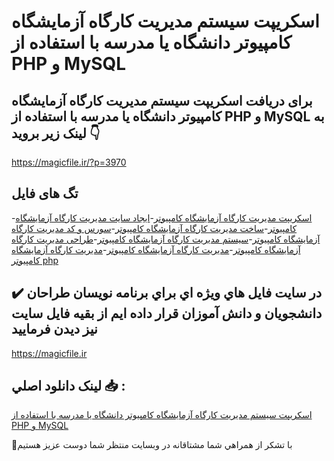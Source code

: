 # اسکریپت سیستم مدیریت کارگاه آزمایشگاه کامپیوتر دانشگاه یا مدرسه با استفاده از PHP و MySQL

## برای دریافت اسکریپت سیستم مدیریت کارگاه آزمایشگاه کامپیوتر دانشگاه یا مدرسه با استفاده از PHP و MySQL به لینک زیر بروید 👇

https://magicfile.ir/?p=3970

## تگ های فایل

-[اسکریپت مدیریت کارگاه آزمایشگاه کامپیوتر](https://magicfile.ir/product/%d8%a7%d8%b3%da%a9%d8%b1%db%8c%d9%be%d8%aa-%d8%b3%db%8c%d8%b3%d8%aa%d9%85-%d9%85%d8%af%db%8c%d8%b1%db%8c%d8%aa-%da%a9%d8%a7%d8%b1%da%af%d8%a7%d9%87-%d8%a2%d8%b2%d9%85%d8%a7%db%8c%d8%b4%da%af%d8%a7%d9%87-%da%a9%d8%a7%d9%85%d9%be%db%8c%d9%88%d8%aa%d8%b1-%d8%af%d8%a7%d9%86%d8%b4%da%af%d8%a7%d9%87-%db%8c%d8%a7-%d9%85%d8%af%d8%b1%d8%b3%d9%87-php/)-[ایجاد سایت مدیریت کارگاه آزمایشگاه کامپیوتر](https://magicfile.ir/product/%d8%a7%d8%b3%da%a9%d8%b1%db%8c%d9%be%d8%aa-%d8%b3%db%8c%d8%b3%d8%aa%d9%85-%d9%85%d8%af%db%8c%d8%b1%db%8c%d8%aa-%da%a9%d8%a7%d8%b1%da%af%d8%a7%d9%87-%d8%a2%d8%b2%d9%85%d8%a7%db%8c%d8%b4%da%af%d8%a7%d9%87-%da%a9%d8%a7%d9%85%d9%be%db%8c%d9%88%d8%aa%d8%b1-%d8%af%d8%a7%d9%86%d8%b4%da%af%d8%a7%d9%87-%db%8c%d8%a7-%d9%85%d8%af%d8%b1%d8%b3%d9%87-php/)-[ساخت مدیریت کارگاه آزمایشگاه کامپیوتر](https://magicfile.ir/product/%d8%a7%d8%b3%da%a9%d8%b1%db%8c%d9%be%d8%aa-%d8%b3%db%8c%d8%b3%d8%aa%d9%85-%d9%85%d8%af%db%8c%d8%b1%db%8c%d8%aa-%da%a9%d8%a7%d8%b1%da%af%d8%a7%d9%87-%d8%a2%d8%b2%d9%85%d8%a7%db%8c%d8%b4%da%af%d8%a7%d9%87-%da%a9%d8%a7%d9%85%d9%be%db%8c%d9%88%d8%aa%d8%b1-%d8%af%d8%a7%d9%86%d8%b4%da%af%d8%a7%d9%87-%db%8c%d8%a7-%d9%85%d8%af%d8%b1%d8%b3%d9%87-php/)-[سورس و کد مدیریت کارگاه آزمایشگاه کامپیوتر](https://magicfile.ir/product/%d8%a7%d8%b3%da%a9%d8%b1%db%8c%d9%be%d8%aa-%d8%b3%db%8c%d8%b3%d8%aa%d9%85-%d9%85%d8%af%db%8c%d8%b1%db%8c%d8%aa-%da%a9%d8%a7%d8%b1%da%af%d8%a7%d9%87-%d8%a2%d8%b2%d9%85%d8%a7%db%8c%d8%b4%da%af%d8%a7%d9%87-%da%a9%d8%a7%d9%85%d9%be%db%8c%d9%88%d8%aa%d8%b1-%d8%af%d8%a7%d9%86%d8%b4%da%af%d8%a7%d9%87-%db%8c%d8%a7-%d9%85%d8%af%d8%b1%d8%b3%d9%87-php/)-[سیستم مدیریت کارگاه آزمایشگاه کامپیوتر](https://magicfile.ir/product/%d8%a7%d8%b3%da%a9%d8%b1%db%8c%d9%be%d8%aa-%d8%b3%db%8c%d8%b3%d8%aa%d9%85-%d9%85%d8%af%db%8c%d8%b1%db%8c%d8%aa-%da%a9%d8%a7%d8%b1%da%af%d8%a7%d9%87-%d8%a2%d8%b2%d9%85%d8%a7%db%8c%d8%b4%da%af%d8%a7%d9%87-%da%a9%d8%a7%d9%85%d9%be%db%8c%d9%88%d8%aa%d8%b1-%d8%af%d8%a7%d9%86%d8%b4%da%af%d8%a7%d9%87-%db%8c%d8%a7-%d9%85%d8%af%d8%b1%d8%b3%d9%87-php/)-[طراحی مدیریت کارگاه آزمایشگاه کامپیوتر](https://magicfile.ir/product/%d8%a7%d8%b3%da%a9%d8%b1%db%8c%d9%be%d8%aa-%d8%b3%db%8c%d8%b3%d8%aa%d9%85-%d9%85%d8%af%db%8c%d8%b1%db%8c%d8%aa-%da%a9%d8%a7%d8%b1%da%af%d8%a7%d9%87-%d8%a2%d8%b2%d9%85%d8%a7%db%8c%d8%b4%da%af%d8%a7%d9%87-%da%a9%d8%a7%d9%85%d9%be%db%8c%d9%88%d8%aa%d8%b1-%d8%af%d8%a7%d9%86%d8%b4%da%af%d8%a7%d9%87-%db%8c%d8%a7-%d9%85%d8%af%d8%b1%d8%b3%d9%87-php/)-[مدیریت کارگاه آزمایشگاه کامپیوتر](https://magicfile.ir/product/%d8%a7%d8%b3%da%a9%d8%b1%db%8c%d9%be%d8%aa-%d8%b3%db%8c%d8%b3%d8%aa%d9%85-%d9%85%d8%af%db%8c%d8%b1%db%8c%d8%aa-%da%a9%d8%a7%d8%b1%da%af%d8%a7%d9%87-%d8%a2%d8%b2%d9%85%d8%a7%db%8c%d8%b4%da%af%d8%a7%d9%87-%da%a9%d8%a7%d9%85%d9%be%db%8c%d9%88%d8%aa%d8%b1-%d8%af%d8%a7%d9%86%d8%b4%da%af%d8%a7%d9%87-%db%8c%d8%a7-%d9%85%d8%af%d8%b1%d8%b3%d9%87-php/)-[مدیریت کارگاه آزمایشگاه کامپیوتر php](https://magicfile.ir/product/%d8%a7%d8%b3%da%a9%d8%b1%db%8c%d9%be%d8%aa-%d8%b3%db%8c%d8%b3%d8%aa%d9%85-%d9%85%d8%af%db%8c%d8%b1%db%8c%d8%aa-%da%a9%d8%a7%d8%b1%da%af%d8%a7%d9%87-%d8%a2%d8%b2%d9%85%d8%a7%db%8c%d8%b4%da%af%d8%a7%d9%87-%da%a9%d8%a7%d9%85%d9%be%db%8c%d9%88%d8%aa%d8%b1-%d8%af%d8%a7%d9%86%d8%b4%da%af%d8%a7%d9%87-%db%8c%d8%a7-%d9%85%d8%af%d8%b1%d8%b3%d9%87-php/)

## ✔️ در سايت فايل هاي ويژه اي براي برنامه نويسان طراحان دانشجويان و دانش آموزان قرار داده ايم از بقيه فايل سايت نيز ديدن فرماييد

https://magicfile.ir


## لينک دانلود اصلي 📥 :

[اسکریپت سیستم مدیریت کارگاه آزمایشگاه کامپیوتر دانشگاه یا مدرسه با استفاده از PHP و MySQL](https://magicfile.ir/product/%d8%a7%d8%b3%da%a9%d8%b1%db%8c%d9%be%d8%aa-%d8%b3%db%8c%d8%b3%d8%aa%d9%85-%d9%85%d8%af%db%8c%d8%b1%db%8c%d8%aa-%da%a9%d8%a7%d8%b1%da%af%d8%a7%d9%87-%d8%a2%d8%b2%d9%85%d8%a7%db%8c%d8%b4%da%af%d8%a7%d9%87-%da%a9%d8%a7%d9%85%d9%be%db%8c%d9%88%d8%aa%d8%b1-%d8%af%d8%a7%d9%86%d8%b4%da%af%d8%a7%d9%87-%db%8c%d8%a7-%d9%85%d8%af%d8%b1%d8%b3%d9%87-php/) 


🙏با تشکر از همراهي شما مشتاقانه در وبسایت منتظر شما دوست عزیز هستیم

